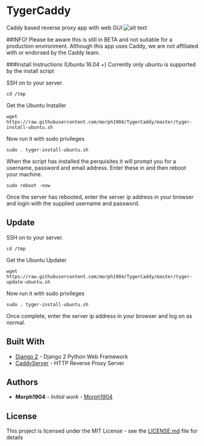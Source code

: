 # TygerCaddy
Caddy based reverse proxy app with web GUI
![alt text](https://github.com/morph1904/TygerCaddy/raw/master/TygerCaddy/assets/img/screenshot.png)



##INFO!
Please be aware this is still in BETA and not suitable for a production environment. 
Although this app uses Caddy, we are not affiliated with or endorsed by the Caddy team. 

###Install Instructions (Ubuntu 16.04 +)
Currently only ubuntu is supported by the install script


SSH on to your server. 

```
cd /tmp
```
Get the Ubuntu Installer

```
wget https://raw.githubusercontent.com/morph1904/TygerCaddy/master/tyger-install-ubuntu.sh
```
Now run it with sudo privileges

```
sudo . tyger-install-ubuntu.sh
```

When the script has installed the perquisites it will prompt you for a username, password and email address. Enter these in and then reboot your machine. 

```
sudo reboot -now
```
Once the server has rebooted, enter the server ip address in your browser and login with the supplied username and password. 

## Update

SSH on to your server. 

```
cd /tmp
```
Get the Ubuntu Updater

```
wget https://raw.githubusercontent.com/morph1904/TygerCaddy/master/tyger-update-ubuntu.sh
```
Now run it with sudo privileges

```
sudo . tyger-install-ubuntu.sh
```

Once complete, enter the server ip address in your browser and log on as normal. 

## Built With

* [Django 2](https://docs.djangoproject.com/en/2.0/) - Django 2 Python Web Framework
* [CaddyServer](https://caddyserver.com/) - HTTP Reverse Proxy Server

## Authors

* **Morph1904** - *Initial work* - [Morph1904](https://github.com/morph1904)

## License

This project is licensed under the MIT License - see the [LICENSE.md](LICENSE.md) file for details
